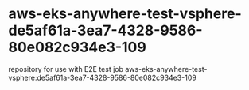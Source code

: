 # aws-eks-anywhere-test-vsphere-de5af61a-3ea7-4328-9586-80e082c934e3-109
repository for use with E2E test job aws-eks-anywhere-test-vsphere:de5af61a-3ea7-4328-9586-80e082c934e3-109
